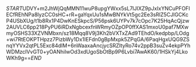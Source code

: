 $START$UDVY+m2JhWjQqMMN11wuP8upgYWxx5sL7lJIXZ9pJxIxYNCuPFOFIECfREhNPa8lyzCC0sHC+rR+gaYqxUu1sMwBNYkVt5gc2Ee3sRlZ5CJlGCKcP4USbXUg/t1b8Rx1P4DwKnESkpcS/P56psk6UYPv7k7cOpc7K25HqAcQjzw2AUVLC6pp218PyPU6iRDxNgbcexfnWRmyOZpOP0ffXAS1mxoU0paf7MXwmyOSHS33XZVNMbxn/sz18Mqq8V9j3Kh2bVXTxZAd9TEhdO/kedpbp/LOdg+wi7RtEOKPTHpzz7PizbWy1Dx1IEFdn0gBpMxpk5ZPqGA/6PaqHgxUQG9ZSnqYYVx2qtPL5Exc84dIM+6nWaaxaAncjycSRZItyRo74v2ppB3suZv4ekpPYhWDMzclVvGT0+yOANhilwOd3xdUgoSbOtBp9P6Lvbi7AwAK60/1HSkYj4LkoWKh9g==$END$